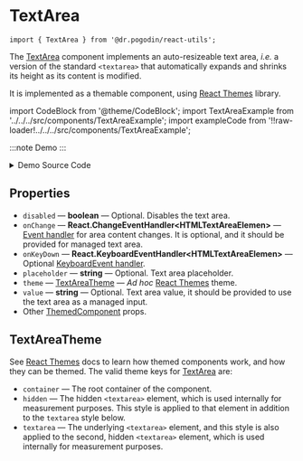 # TextArea
```tsx
import { TextArea } from '@dr.pogodin/react-utils';
```
The [TextArea] component implements an auto-resizeable text area,
_i.e._ a version of the standard `<textarea>` that automatically expands
and shrinks its height as its content is modified.

It is implemented as a themable component, using [React Themes] library.

import CodeBlock from '@theme/CodeBlock';
import TextAreaExample from '../../../src/components/TextAreaExample';
import exampleCode from '!!raw-loader!../../../src/components/TextAreaExample';

:::note Demo
<TextAreaExample />
:::
<details>
<summary>Demo Source Code</summary>

<CodeBlock className="language-tsx">{exampleCode}</CodeBlock>
</details>

## Properties
- `disabled` &mdash; **boolean** &mdash; Optional. Disables the text area.
- `onChange` &mdash; **React.ChangeEventHandler&lt;HTMLTextAreaElemen&gt;** &mdash;
  [Event handler](https://react.dev/reference/react-dom/components/common#event-handler)
  for area content changes. It is optional, and it should be provided for
  managed text area.
- `onKeyDown` &mdash; **React.KeyboardEventHandler&lt;HTMLTextAreaElemen&gt;**
  &mdash; Optional
  [KeyboardEvent handler](https://react.dev/reference/react-dom/components/common#keyboardevent-handler).
- `placeholder` &mdash; **string** &mdash; Optional. Text area placeholder.
- `theme` &mdash; [TextAreaTheme] &mdash; _Ad hoc_ [React Themes] theme.
- `value` &mdash; **string** &mdash; Optional. Text area value, it should be
  provided to use the text area as a managed input.
- Other [ThemedComponent] props.

## TextAreaTheme
[TextAreaTheme]: #textareatheme
See [React Themes] docs to learn how themed components work, and how they can be
themed. The valid theme keys for [TextArea] are:
- `container` &mdash; The root container of the component.
- `hidden` &mdash; The hidden `<textarea>` element, which is used internally
  for measurement purposes. This style is applied to that element in addition
  to the `textarea` style below.
- `textarea` &mdash; The underlying `<textarea>` element, and this style is also
  applied to the second, hidden `<textarea>` element, which is used internally
  for measurement purposes.

[React Themes]: https://dr.pogodin.studio/docs/react-themes
[TextArea]: /docs/api/components/textarea
[ThemedComponent]: https://dr.pogodin.studio/docs/react-themes/docs/api/components#themedcomponent
